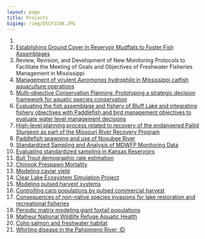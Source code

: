 ```yaml
---
layout: page
title: Projects
bigimg: /img/DSCF1198.JPG
---
```




1. [](https://mcolvin.github.io/Bluff-Lake-Project/)
1. [Establishing Ground Cover in Reservoir Mudflats to Foster Fish 
Assemblages](projects-Mudflats) 
1. Review, Revision, and Development of New Monitoring Protocols to 
Facilitate the Meeting of Goals and Objectives of Freshwater Fisheries 
Management in Mississippi 
1. [Management of virulent _Aeromonas hydrophila_ in Mississippi catfish 
aquaculture 
operations](https://www.bradley-richardson.com/projects/aeromonas/) 
1. [Multi-objective Conservation Planning: Prototyping a strategic 
decision framework for aquatic species conservation]()
1. [Evaluating the fish assemblage and fishery of Bluff Lake and 
integrating fishery objectives with Paddlefish and bird management 
objectives to evaluate water level management decisions]() 
1. [High-level planning process related to recovery of the endangered 
Pallid Sturgeon as part of the Missouri River Recovery Program]()
1. [Paddlefish spawning and use of Noxubee River]()
1. [Standardized Sampling and Analysis of MDWFP Monitoring Data]()
1. [Evaluating standardized sampling in Kansas Reservoirs]()
1. [Bull Trout demographic rate estimation]()
1. [Chinook Prespawn Mortality]()
1. [Modeling caviar yield]()
1. [Clear Lake Ecosystem Simulation Project](projects-cl)
1. [Modeling pulsed harvest systems]()
1. [Controlling carp populations by pulsed commercial harvest]()
1. [Consequences of non-native species invasions for lake restoration and recreational fisheries](project-cl)
1. [Periodic matrix modeling giant foxtail populations](projects-foxtail)
1. [Malheur National Wildlife Refuge Aquatic Health](projects-mal)
1. [Coho salmon and freshwater habitat](projects-coho)
1. [Whirling disease in the Pahsimeroi River, ID](projects-wd)